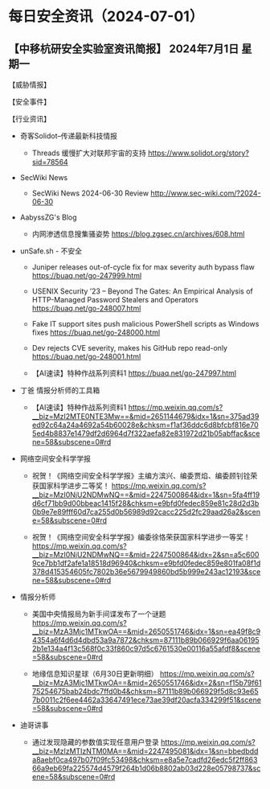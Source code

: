 # 每日安全资讯（2024-07-01）

【中移杭研安全实验室资讯简报】
2024年7月1日 星期一
---------------------------
【威胁情报】

【安全事件】

【行业资讯】

- 奇客Solidot–传递最新科技情报
  - Threads 缓慢扩大对联邦宇宙的支持
https://www.solidot.org/story?sid=78564

- SecWiki News
  - SecWiki News 2024-06-30 Review
http://www.sec-wiki.com/?2024-06-30

- AabyssZG's Blog
  - 内网渗透信息搜集骚姿势
https://blog.zgsec.cn/archives/608.html

- unSafe.sh - 不安全
  - Juniper releases out-of-cycle fix for max severity auth bypass flaw
https://buaq.net/go-247999.html

  - USENIX Security ’23 – Beyond The Gates: An Empirical Analysis of HTTP-Managed Password Stealers and Operators
https://buaq.net/go-248007.html

  - Fake IT support sites push malicious PowerShell scripts as Windows fixes
https://buaq.net/go-248000.html

  - Dev rejects CVE severity, makes his GitHub repo read-only
https://buaq.net/go-248001.html

  - 【AI速读】特种作战系列资料1
https://buaq.net/go-247997.html

- 丁爸 情报分析师的工具箱
  - 【AI速读】特种作战系列资料1
https://mp.weixin.qq.com/s?__biz=MzI2MTE0NTE3Mw==&mid=2651144679&idx=1&sn=375ad39ed92c64a24a4692a54b60028e&chksm=f1af36ddc6d8bfcbf816e705ed4b8837e1479df2d6964d7f322aefa82e831972d21b05abffac&scene=58&subscene=0#rd

- 网络空间安全科学学报
  - 祝贺！《网络空间安全科学学报》主编方滨兴、编委贾焰、编委顾钊铨荣获国家科学进步二等奖！
https://mp.weixin.qq.com/s?__biz=MzI0NjU2NDMwNQ==&mid=2247500864&idx=1&sn=5fa4ff19d6cf71bb9d00bbeac1415f28&chksm=e9bfd0fedec859e81c28d2d3b0b9e7e89fff60d7ca255d0b56989d92cacc225d2fc29aad26a2&scene=58&subscene=0#rd

  - 祝贺！《网络空间安全科学学报》编委徐恪荣获国家科学进步一等奖！
https://mp.weixin.qq.com/s?__biz=MzI0NjU2NDMwNQ==&mid=2247500864&idx=2&sn=a5c6009ce7bb1df2afe1a18518d96940&chksm=e9bfd0fedec859e801fa08f1d378d415354605fc7802b36e5679949860bd5b999e243ac12193&scene=58&subscene=0#rd

- 情报分析师
  - 美国中央情报局为新手间谍发布了一个谜题
https://mp.weixin.qq.com/s?__biz=MzA3Mjc1MTkwOA==&mid=2650551746&idx=1&sn=ea49f8c94354a6f4d6d4dbd53a9a7872&chksm=87111b89b066929f6aa061952b1e134a4f13c568f0c33f860c97d5c6761530e00116a55afdf8&scene=58&subscene=0#rd

  - 地缘信息知识星球（6月30日更新明细）
https://mp.weixin.qq.com/s?__biz=MzA3Mjc1MTkwOA==&mid=2650551746&idx=2&sn=f15b79f6175254675bab24bdc7ffd0b4&chksm=87111b89b066929f5d8c93e657b0011c2f6ee4462a33647491ece73ae39df20acfa334299f51&scene=58&subscene=0#rd

- 迪哥讲事
  - 通过发现隐藏的参数值实现任意用户登录
https://mp.weixin.qq.com/s?__biz=MzIzMTIzNTM0MA==&mid=2247495081&idx=1&sn=bbedbdda8aebf0ca497b07f09fc53498&chksm=e8a5e7cadfd26edc5f2ff86366a9eb69fa225574d4579f264b1d06b8802ab03d228e05798737&scene=58&subscene=0#rd

